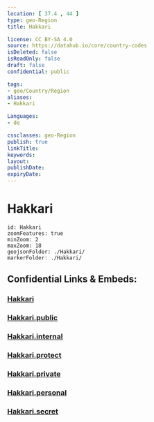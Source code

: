 ```yaml
---
location: [ 37.4 , 44 ] 
type: geo-Region
title: Hakkari

license: CC BY-SA 4.0
source: https://datahub.io/core/country-codes
isDeleted: false
isReadOnly: false
draft: false
confidential: public

tags:
- geo/Country/Region
aliases:
- Hakkari

Languages:
- de

cssclasses: geo-Region
publish: true
linkTitle: 
keywords: 
layout: 
publishDate: 
expiryDate: 
---
```


# Hakkari

```leaflet
id: Hakkari
zoomFeatures: true 
minZoom: 2 
maxZoom: 18
geojsonFolder: ./Hakkari/
markerFolder: ./Hakkari/
```


## Confidential Links & Embeds: 

### [Hakkari](/_Standards/Earth/Continent/Europe/Europe~East/Turkey/Provinces~Turkey/Hakkari.md) 

### [Hakkari.public](/_public/Earth/Continent/Europe/Europe~East/Turkey/Provinces~Turkey/Hakkari.public.md) 

### [Hakkari.internal](/_internal/Earth/Continent/Europe/Europe~East/Turkey/Provinces~Turkey/Hakkari.internal.md) 

### [Hakkari.protect](/_protect/Earth/Continent/Europe/Europe~East/Turkey/Provinces~Turkey/Hakkari.protect.md) 

### [Hakkari.private](/_private/Earth/Continent/Europe/Europe~East/Turkey/Provinces~Turkey/Hakkari.private.md) 

### [Hakkari.personal](/_personal/Earth/Continent/Europe/Europe~East/Turkey/Provinces~Turkey/Hakkari.personal.md) 

### [Hakkari.secret](/_secret/Earth/Continent/Europe/Europe~East/Turkey/Provinces~Turkey/Hakkari.secret.md)

